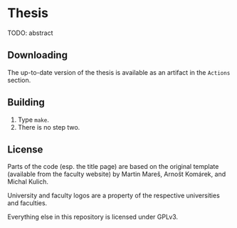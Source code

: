 # Thesis

TODO: abstract

## Downloading
The up-to-date version of the thesis is available as an artifact in the `Actions` section.

## Building
1. Type `make`.
2. There is no step two.

## License

Parts of the code (esp. the title page) are based on the original template (available from the faculty website) by Martin Mareš, Arnošt Komárek, and Michal Kulich.

University and faculty logos are a property of the respective universities and faculties.

Everything else in this repository is licensed under GPLv3.
